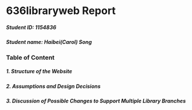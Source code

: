 # 636libraryweb Report
##### Student ID: 1154836
##### Student name: Haibei(Carol) Song

### Table of Content
##### 1. Structure of the Website
##### 2. Assumptions and Design Decisions
##### 3. Discussion of Possible Changes to Support Multiple Library Branches


